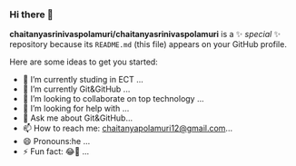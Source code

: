 ### Hi there 👋


**chaitanyasrinivaspolamuri/chaitanyasrinivaspolamuri** is a ✨ _special_ ✨ repository because its `README.md` (this file) appears on your GitHub profile.

Here are some ideas to get you started:

- 🔭 I’m currently studing in ECT ...
- 🌱 I’m currently Git&GitHub ...
- 👯 I’m looking to collaborate on top technology ...
- 🤔 I’m looking for help with   ...
- 💬 Ask me about Git&GitHub...
- 📫 How to reach me: chaitanyapolamuri12@gmail.com...
- 😄 Pronouns:he ...
- ⚡ Fun fact: 😂🤣 ...

